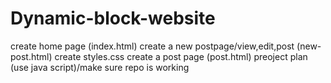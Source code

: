 # Dynamic-block-website
create home page (index.html)
create a new postpage/view,edit,post (new-post.html)
create styles.css
create a post page (post.html)
preoject plan (use java script)/make sure repo is working 
